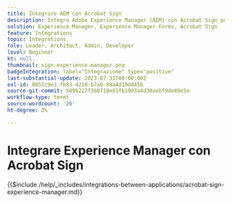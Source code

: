 ```yaml
---
title: Integrare AEM con Acrobat Sign
description: Integra Adobe Experience Manager (AEM) con Acrobat Sign per semplificare l’invio dei documenti per la firma.
solution: Experience Manager, Experience Manager Forms, Acrobat Sign
feature: Integrations
topic: Integrations
role: Leader, Architect, Admin, Developer
level: Beginner
kt: null
thumbnail: sign-experience-manager.png
badgeIntegration: label="Integrazione" type="positive"
last-substantial-update: 2023-07-31T00:00:00Z
exl-id: 8051c9e3-fb83-4210-b7a0-89a4d19dd456
source-git-commit: 509b227f360718e81fb19d3a4d30aebf9de49e5a
workflow-type: tm+mt
source-wordcount: '26'
ht-degree: 3%

---
```


# Integrare Experience Manager con Acrobat Sign

{{$include /help/_includes/integrations-between-applications/acrobat-sign-experience-manager.md}}
